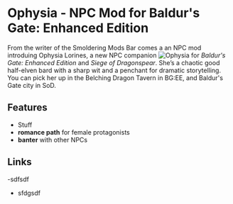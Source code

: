 # Ophysia - NPC Mod for Baldur's Gate: Enhanced Edition

From the writer of the Smoldering Mods Bar comes a an NPC mod introduing Ophysia Lorines, a new NPC companion         ![Ophysia](https://github.com/user-attachments/assets/711afc16-595c-4f85-838e-7b1cfb70130f)
for *Baldur's Gate: Enhanced Edition* and *Siege of Dragonspear*. She’s a chaotic good half-elven bard with a 
sharp wit and a penchant for dramatic storytelling. You can pick her up in the Belching Dragon Tavern in BG:EE, 
and Baldur's Gate city in SoD.

                                                                                                                                    

  ## Features

- Stuff
-  **romance path** for female protagonists
-  **banter** with other NPCs

## Links

-sdfsdf 
- sfdgsdf
